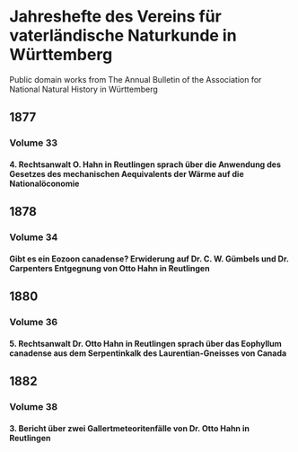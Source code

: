 # Jahreshefte des Vereins für vaterländische Naturkunde in Württemberg

Public domain works from The Annual Bulletin of the Association for National Natural History in Württemberg

## 1877

### Volume 33

#### 4. Rechtsanwalt O. Hahn in Reutlingen sprach über die Anwendung des Gesetzes des mechanischen Aequivalents der Wärme auf die Nationalöconomie

## 1878

### Volume 34

#### Gibt es ein Eozoon canadense? Erwiderung auf Dr. C. W. Gümbels und Dr. Carpenters Entgegnung von Otto Hahn in Reutlingen

## 1880

### Volume 36

#### 5. Rechtsanwalt Dr. Otto Hahn in Reutlingen sprach über das Eophyllum canadense aus dem Serpentinkalk des Laurentian-Gneisses von Canada

## 1882

### Volume 38

#### 3. Bericht über zwei Gallertmeteoritenfälle von Dr. Otto Hahn in Reutlingen
